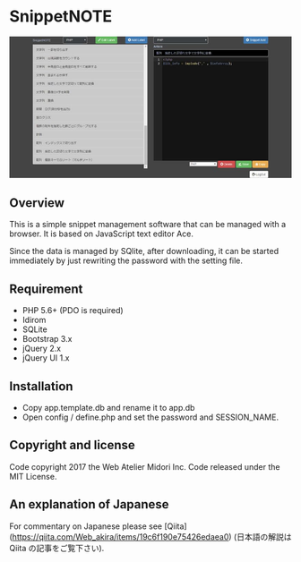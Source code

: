 SnippetNOTE
====

<img src="https://github.com/mikiakira/imageArchive/blob/master/img/sn01.jpg?raw=true">

## Overview

This is a simple snippet management software that can be managed with a browser.
It is based on JavaScript text editor Ace.

Since the data is managed by SQlite, after downloading,
it can be started immediately by just rewriting the password with the setting file.


## Requirement

  * PHP 5.6+ (PDO is required)
  * Idirom
  * SQLite
  * Bootstrap 3.x
  * jQuery 2.x
  * jQuery UI 1.x

## Installation
  * Copy app.template.db and rename it to app.db
  * Open config / define.php and set the password and SESSION_NAME.

## Copyright and license
Code copyright 2017 the Web Atelier Midori Inc. Code released under the MIT License.

## An explanation of Japanese
For commentary on Japanese please see [Qiita] (https://qiita.com/Web_akira/items/19c6f190e75426edaea0) (日本語の解説は Qiita の記事をご覧下さい).
